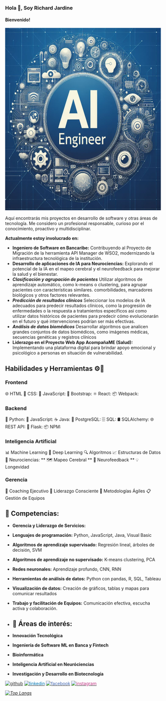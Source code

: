 ### Hola 👋, Soy Richard Jardine
#### Bienvenido! 

<img src="./assets/img/_765beb9e-bd7f-4c75-b7c6-c44bd9134592.jpg" alt="Busco oportunidades como Software Engineer ML" width="675" height="590"/>

Aquí encontrarás mis proyectos en desarrollo de software y otras áreas de tecnología. Me considero un profesional responsable, curioso por el conocimiento, proactivo y multidisciplinar.

**Actualmente estoy involucrado en:**
- **Ingeniero de Software en Bancaribe:** Contribuyendo al Proyecto de Migración de la herramienta API Manager de WSO2, modernizando la infraestructura tecnológica de la institución.
- **Desarrollo de aplicaciones de IA para Neurociencias:** Explorando el potencial de la IA en el mapeo cerebral y el neurofeedback para mejorar la salud y el bienestar.
- ***Clasificación y agrupación de pacientes***
Utilizar algoritmos de aprendizaje automático, como k-means o clustering, para agrupar pacientes con características similares.  comorbilidades, marcadores biológicos y otros factores relevantes.
- ***Predicción de resultados clínicos***
Seleccionar los modelos de IA adecuados para predecir resultados clínicos, como la progresión de enfermedades o la respuesta a tratamientos específicos asi como utilizar datos históricos de pacientes para predecir cómo evolucionarán en el futuro y qué intervenciones podrían ser más efectivas.
- ***Análisis de datos biomédicos***
Desarrollar algoritmos que analicen grandes conjuntos de datos biomédicos, como imágenes médicas, secuencias genéticas y registros clínicos
- **Liderazgo en el Proyecto Web App AcompañaME (Salud):** Implementando una plataforma digital para brindar apoyo emocional y psicológico a personas en situación de vulnerabilidad.

## Habilidades y Herramientas ⚙🔨

### Frontend
🌐 HTML 
🎨 CSS:
📜 JavaScript:
🥾 Bootstrap: 
⚛️ React:
📦 Webpack:

### Backend
🐍 Python:
📜 JavaScript:
☕ Java: 
🐘 PostgreSQL:
🗄️ SQL: 
🛢️ SQLAlchemy:
🌐 REST API: 
🍶 Flask: 
📦 NPM:

### Inteligencia Artificial
📊 Machine Learning
🤖 Deep Learning
🔍 Algoritmos 
📈 Estructuras de Datos
🧠 Neurociencias:
** 🗺️ Mapeo Cerebral 
** 📡 Neurofeedback
** 💡 Longevidad

### Gerencia 
🙌 Coaching Ejecutivo 
🧘 Liderazgo Consciente 
🏃 Metodologías Ágiles 
📋 Gestión de Equipos

 ## 🚀 Competencias:
- **Gerencia y Liderazgo de Servicios:** 
- **Lenguajes de programación:** Python, JavaScript, Java, Visual Basic
- **Algoritmos de aprendizaje supervisado:** Regresión lineal, árboles de decisión, SVM
- **Algoritmos de aprendizaje no supervisado:** K-means clustering, PCA
- **Redes neuronales:** Aprendizaje profundo, CNN, RNN
- **Herramientas de análisis de datos:** Python con pandas, R, SQL, Tableau
- **Visualización de datos:** Creación de gráficos, tablas y mapas para comunicar resultados
- **Trabajo y facilitación de Equipos:** Comunicación efectiva, escucha activa y colaboración.

- ## 🧠 Áreas de interés:
- **Innovación Tecnológica**
- **Ingeniería de Software ML en Banca y Fintech**
- **Bioinformática**
- **Inteligencia Artificial en Neuróciencias**
- **Investigación y Desarrollo en Biotecnología**

<a href="https://github.com/rhjardine" target="_blank"><img src='https://cdn.jsdelivr.net/npm/simple-icons@3.0.1/icons/github.svg' alt='github' height='40' style='color:#333;'></a>
<a href="https://www.linkedin.com/in/rhjardine/" target="_blank"><img src='https://cdn.jsdelivr.net/npm/simple-icons@3.0.1/icons/linkedin.svg' alt='linkedin' height='40' style='color:#0077B5;'></a>
<a href="https://www.facebook.com/richardjardine.official" target="_blank"><img src='https://cdn.jsdelivr.net/npm/simple-icons@3.0.1/icons/facebook.svg' alt='facebook' height='40' style='color:#4267B2;'></a>
<a href="https://www.instagram.com/richardjardineofficial/" target="_blank"><img src='https://cdn.jsdelivr.net/npm/simple-icons@3.0.1/icons/instagram.svg' alt='instagram' height='40' style='color:#C13584;'></a>

*[![Top Langs](https://github-readme-stats.vercel.app/api/top-langs/?username=rhjardine)](https://github.com/anuraghazra/github-readme-stats)*
